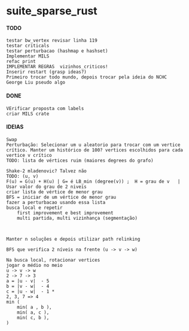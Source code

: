 # suite_sparse_rust


#### TODO
    testar bw_vertex revisar linha 119
    testar criticals
    testar perturbacao (hashmap e hashset)
    Implementar MILS
    refac print
    IMPLEMENTAR REGRAS  vizinhos_criticos!
    Inserir restart (grasp ideas?)
    Primeiro trocar todo mundo, depois trocar pela ideia do NCHC
    George Liu pseudo algo

#### DONE
    VErificar proposta com labels
    criar MILS crate

#### IDEIAS
    Swap
    Perturbação: Selecionar um u aleatorio para trocar com um vertice crítico. Manter um histórico de 100? vertices escolhidos para cada vertice v crítico
    TODO: lista de vértices ruim (maiores degrees do grafo)

    Shake-2 mladenovic? Talvez não
    TODO: (u, v)
    F(u) = G(u) + H(u) | G= é LB_min (degree(v)) ;  H = grau de v   |  Usar valor do grau de 2 niveis
    criar lista de vértice de menor grau 
    BFS = iniciar de um vértice de menor grau
    fazer a perturbacao usando essa lista
    busca local e repetir
        first improvement e best improvement
        multi partida, multi vizinhança (segmentação)
        


    Manter n soluções e depois utilizar path relinking

    BFS que verifica 2 níveis na frente (u -> v -> w)

    Na busca local, rotacionar vertices
    jogar o médio no meio
    u -> v -> w
    2 -> 7 -> 3
    a = |u - v|  - 5
    b = |v - w|  - 4
    c = |u - w|  - 1 *
    2, 3, 7 => 4
    min (
        min( a , b ),
        min( a, c ),
        min( c, b ),
    )
